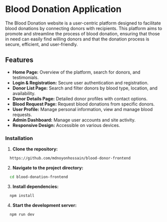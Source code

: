 # Blood Donation Application

The Blood Donation website is a user-centric platform designed to facilitate blood donations by connecting donors with recipients. This platform aims to promote and streamline the process of blood donation, ensuring that those in need can easily find willing donors and that the donation process is secure, efficient, and user-friendly.

## Features

- **Home Page:** Overview of the platform, search for donors, and testimonials.
- **Login & Registration:** Secure user authentication and registration.
- **Donor List Page:** Search and filter donors by blood type, location, and availability.
- **Donor Details Page:** Detailed donor profiles with contact options.
- **Blood Request Page:** Request blood donations from specific donors.
- **User Profile:** Manage personal information, view and manage blood requests.
- **Admin Dashboard:** Manage user accounts and site activity.
- **Responsive Design:** Accessible on various devices.

### Installation

1. **Clone the repository:**
```bash
  https://github.com/mdnoyonhossain/blood-donor-frontend
```
2. **Navigate to the project directory:**
```bash
  cd blood-donation-frontend
```
3. **Install dependencies:**
```bash
  npm install
```
4. **Start the development server:**
```bash
  npm run dev
```